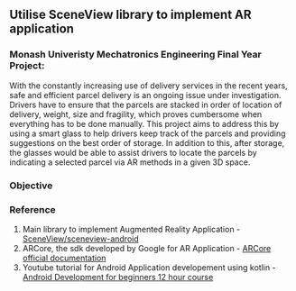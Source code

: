 ## Utilise SceneView library to implement AR application

### Monash Univeristy Mechatronics Engineering Final Year Project:

With the constantly increasing use of delivery services in the recent years, safe and efficient parcel delivery is an ongoing issue under
investigation. Drivers have to ensure that the parcels are stacked in order of location of delivery, weight, size and fragility, which
proves cumbersome when everything has to be done manually. This project aims to address this by using a smart glass to help
drivers keep track of the parcels and providing suggestions on the best order of storage. In addition to this, after storage, the glasses
would be able to assist drivers to locate the parcels by indicating a selected parcel via AR methods in a given 3D space.

### Objective



### Reference
1. Main library to implement Augmented Reality Application - [SceneView/sceneview-android](https://github.com/SceneView/sceneview-android) 
2. ARCore, the sdk developed by Google for AR Application - [ARCore official documentation](https://developers.google.com/ar/develop/java/quickstart)
3. Youtube tutorial for Android Application developement using kotlin - [Android Development for beginners 12 hour course](https://www.youtube.com/watch?v=BCSlZIUj18Y&t=257s)

